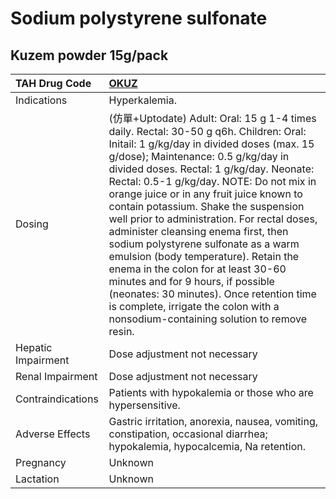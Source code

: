 # Sodium polystyrene sulfonate

## Kuzem powder 15g/pack

| TAH Drug Code      | [OKUZ](https://www.tahsda.org.tw/drugs/hissearch.php?drug_code=OKUZ)                                                                                                                                                                                                                                                                                                                                                                                                                                                                                                                                                                                                                                                                       |
|:-------------------|:-------------------------------------------------------------------------------------------------------------------------------------------------------------------------------------------------------------------------------------------------------------------------------------------------------------------------------------------------------------------------------------------------------------------------------------------------------------------------------------------------------------------------------------------------------------------------------------------------------------------------------------------------------------------------------------------------------------------------------------------|
| Indications        | Hyperkalemia.                                                                                                                                                                                                                                                                                                                                                                                                                                                                                                                                                                                                                                                                                                                              |
| Dosing             | (仿單+Uptodate) Adult: Oral: 15 g 1-4 times daily. Rectal: 30-50 g q6h. Children: Oral: Initail: 1 g/kg/day in divided doses (max. 15 g/dose); Maintenance: 0.5 g/kg/day in divided doses. Rectal: 1 g/kg/day. Neonate: Rectal: 0.5-1 g/kg/day. NOTE: Do not mix in orange juice or in any fruit juice known to contain potassium. Shake the suspension well prior to administration. For rectal doses, administer cleansing enema first, then sodium polystyrene sulfonate as a warm emulsion (body temperature). Retain the enema in the colon for at least 30-60 minutes and for 9 hours, if possible (neonates: 30 minutes). Once retention time is complete, irrigate the colon with a nonsodium-containing solution to remove resin. |
| Hepatic Impairment | Dose adjustment not necessary                                                                                                                                                                                                                                                                                                                                                                                                                                                                                                                                                                                                                                                                                                              |
| Renal Impairment   | Dose adjustment not necessary                                                                                                                                                                                                                                                                                                                                                                                                                                                                                                                                                                                                                                                                                                              |
| Contraindications  | Patients with hypokalemia or those who are hypersensitive.                                                                                                                                                                                                                                                                                                                                                                                                                                                                                                                                                                                                                                                                                 |
| Adverse Effects    | Gastric irritation, anorexia, nausea, vomiting, constipation, occasional diarrhea; hypokalemia, hypocalcemia, Na retention.                                                                                                                                                                                                                                                                                                                                                                                                                                                                                                                                                                                                                |
| Pregnancy          | Unknown                                                                                                                                                                                                                                                                                                                                                                                                                                                                                                                                                                                                                                                                                                                                    |
| Lactation          | Unknown                                                                                                                                                                                                                                                                                                                                                                                                                                                                                                                                                                                                                                                                                                                                    |

